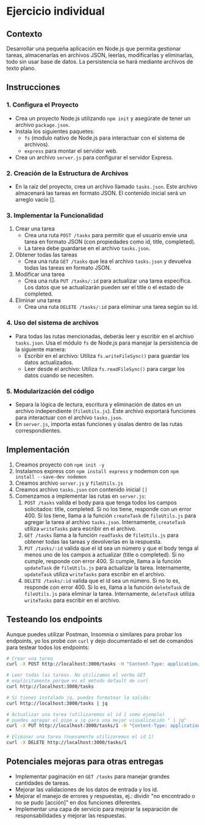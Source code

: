 # Ejercicio individual

## Contexto

Desarrollar una pequeña aplicación en Node.js que permita gestionar tareas, almacenarlas en archivos JSON, leerlas, modificarlas y eliminarlas, todo sin usar base de datos. La persistencia se hará mediante archivos de texto plano.

## Instrucciones

### 1. Configura el Proyecto

- Crea un proyecto Node.js utilizando `npm init` y asegúrate de tener un archivo `package.json`.
- Instala los siguientes paquetes:
  - `fs` (modulo nativo de Node.js para interactuar con el sistema de archivos).
  - `express` para montar el servidor web.
- Crea un archivo `server.js` para configurar el servidor Express.

### 2. Creación de la Estructura de Archivos

- En la raíz del proyecto, crea un archivo llamado `tasks.json`. Este archivo almacenará las tareas en formato JSON. El contenido inicial será un arreglo vacío [].

### 3. Implementar la Funcionalidad

1. Crear una tarea
     - Crea una ruta `POST /tasks` para permitir que el usuario envíe una tarea en formato JSON (con propiedades como id, title, completed).
     - La tarea debe guardarse en el archivo `tasks.json`.
2. Obtener todas las tareas
     - Crea una ruta `GET /tasks` que lea el archivo `tasks.json` y devuelva todas las tareas en formato JSON.
3. Modificar una tarea
     - Crea una ruta `PUT /tasks/:id` para actualizar una tarea específica. Los datos que se actualizarán pueden ser el title o el estado de completed.
4. Eliminar una tarea
     - Crea una ruta `DELETE /tasks/:id` para eliminar una tarea según su id.

### 4. Uso del sistema de archivos

- Para todas las rutas mencionadas, deberás leer y escribir en el archivo `tasks.json`. Usa el módulo `fs` de Node.js para manejar la persistencia de la siguiente manera:
  - Escribir en el archivo: Utiliza `fs.writeFileSync()` para guardar los datos actualizados.
  - Leer desde el archivo: Utiliza `fs.readFileSync()` para cargar los datos cuando se necesiten.

### 5. Modularización del código

- Separa la lógica de lectura, escritura y eliminación de datos en un archivo independiente (`fileUtils.js`). Este archivo exportará funciones para interactuar con el archivo `tasks.json`.
- En `server.js`, importa estas funciones y úsalas dentro de las rutas correspondientes.

## Implementación

1. Creamos proyecto con `npm init -y`
2. Instalamos express con `npm install express` y nodemon con `npm install --save-dev nodemon`
3. Creamos archivo `server.js` y `fileUtils.js`
4. Creamos archivo `tasks.json` con contenido inicial `[]`
5. Comenzamos a implementar las rutas en `server.js`:
   1. `POST /tasks` valida el body para que tenga todos los campos solicitados: title, completed. Si no los tiene, responde con un error 400. Si los tiene, llama a la función `createTask` de `fileUtils.js` para agregar la tarea al archivo `tasks.json`. Internamente, `createTask` utiliza `writeTasks` para escribir en el archivo.
   2. `GET /tasks` llama a la función `readTasks` de `fileUtils.js` para obtener todas las tareas y devolverlas en la respuesta.
   3. `PUT /tasks/:id` valida que el id sea un número y que el body tenga al menos uno de los campos a actualizar (title o completed). Si no cumple, responde con error 400. Si cumple, llama a la función `updateTask` de `fileUtils.js` para actualizar la tarea. Internamente, `updateTask` utiliza `writeTasks` para escribir en el archivo.
   4. `DELETE /tasks/:id` valida que el id sea un número. Si no lo es, responde con error 400. Si lo es, llama a la función `deleteTask` de `fileUtils.js` para eliminar la tarea. Internamente, `deleteTask` utiliza `writeTasks` para escribir en el archivo.

## Testeando los endpoints

Aunque puedes utilizar Postman, Insomnia o similares para probar los endpoints, yo los probé con `curl` y dejo documentado el set de comandos para testear todos los endpoints:

```bash
# Crear una tarea
curl -X POST http://localhost:3000/tasks -H "Content-Type: application/json" -d '{"title":"Mi primera tarea","completed":false}'

# Leer todas las tareas. No utilizamos el verbo GET
# explícitamente porque es el método default de curl
curl http://localhost:3000/tasks

# Si tienes instalado jq, puedes formatear la salida:
curl http://localhost:3000/tasks | jq

# Actualizar una tarea (utilizaremos el id 1 como ejemplo)
# puedes agregar el pipe a jq para una mejor visualización " | jq"
curl -X PUT http://localhost:3000/tasks/1 -H "Content-Type: application/json" -d '{"title":"Tarea actualizada","completed":true}'

# Eliminar una tarea (nuevamente utilizaremos el id 1)
curl -X DELETE http://localhost:3000/tasks/1
```

## Potenciales mejoras para otras entregas

- Implementar paginación en `GET /tasks` para manejar grandes cantidades de tareas.
- Mejorar las validaciones de los datos de entrada y los id.
- Mejorar el manejo de errores y respuestas, ej.: dividir "no encontrado o no se pudo [acción]" en dos funciones diferentes.
- Implementar una capa de servicio para mejorar la separación de responsabilidades y mejorar las respuestas.